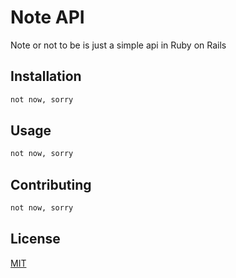 # Note API

Note or not to be is just a simple api in Ruby on Rails

## Installation



```bash
not now, sorry
```

## Usage


```bash
not now, sorry
```
## Contributing

```bash
not now, sorry
```

## License
[MIT](https://choosealicense.com/licenses/mit/)